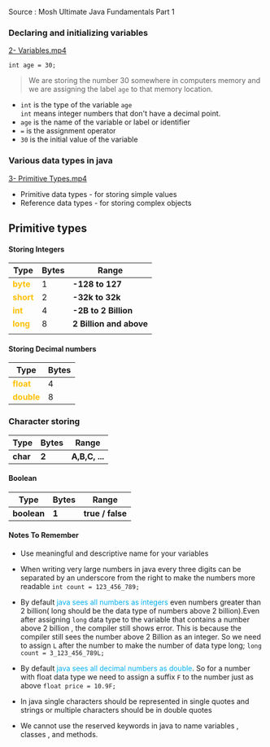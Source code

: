 Source : Mosh Ultimate Java Fundamentals Part 1

### Declaring and initializing variables  
[2- Variables.mp4](file:///D:%5CDevelopment%5CMosh%20Courses%5CUltimate%20Java%20Part%201%20Fundamentals%5C2.%20Types%5C2-%20Variables.mp4)


`int age = 30;`


> 	We are storing the number 30 somewhere in computers memory and we are assigning the label `age`  to that memory location.

- `int` is the type of  the variable `age`  
	`int` means integer numbers that don't have a decimal point.
- `age` is the name of the variable or label or  identifier 
- `=` is the assignment operator
- `30` is the initial value of the variable

### Various data types in java
[3- Primitive Types.mp4](file:///D:%5CDevelopment%5CMosh%20Courses%5CUltimate%20Java%20Part%201%20Fundamentals%5C2.%20Types%5C3-%20Primitive%20Types.mp4)

- Primitive data types - for storing simple values
- Reference data types - for storing complex objects

## Primitive types


#### Storing Integers

| Type                                   | Bytes | Range                   |
| -------------------------------------- | ----- | ----------------------- |
| **<font color="#ffc000">byte</font>**  | 1     | **-128 to 127**         |
| **<font color="#ffc000">short</font>** | 2     | **-32k to 32k**         |
| **<font color="#ffc000">int</font>**   | 4     | **-2B to 2 Billion**    |
| **<font color="#ffc000">long</font>**  | 8     | **2 Billion and above** |
|                                        |       |                         |
#### Storing Decimal numbers

| Type                                    | Bytes |
| --------------------------------------- | ----- |
| **<font color="#ffc000">float</font>**  | 4     |
| **<font color="#ffc000">double</font>** | 8     |


### Character storing

| Type     | Bytes | Range          |
| -------- | ----- | -------------- |
| **char** | **2** | **A,B,C, ...** |

#### Boolean

| Type    | Bytes | Range        |
| ------- | ----- | ------------ |
| **boolean** | **1**     | **true / false** |

#### Notes To Remember

- Use meaningful and descriptive name for your variables

- When writing very large numbers in java every three digits can be separated by an underscore from the right to make the numbers more readable
	`int count = 123_456_789;`


- By default<font color="#00b0f0"> java sees all numbers as integers</font> even numbers</font> greater     than 2    billion( long should be the data type of numbers  above 2  billion).Even after assigning `long` data type to the variable that contains a number above 2 billion , the compiler still shows error. This is because the compiler still sees the number above 2 Billion as an integer. So we need to assign `L` after the number to make the number of data type long;
	 `long count = 3_123_456_789L;`
	

- By default<font color="#00b0f0"> java sees all decimal numbers as double</font>. So for a  number with float data type we need to assign a suffix `F` to the number just as above 
		`float price = 10.9F;`

- In java single characters should be represented in single quotes and strings or multiple characters should be in double quotes


- We cannot use the reserved keywords in java to name variables , classes , and methods.